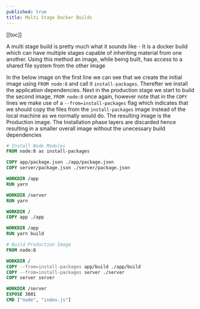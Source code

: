 ```yaml
---
published: true
title: Multi Stage Docker Builds
---
```


[[toc]]

A multi stage build is pretty much what it sounds like - It is a docker build which can have multiple stages capable of inheriting material from one another. Using this method an image, while being built, has access to a shared file system from the other image

In the below image on the first line we can see that we create the initial image using `FROM node:8` and call it `install-packages`. Therefter we install the application dependencies. Next in the production stage we start to build the second image, `FROM node:8` once again, however note that in the `COPY` lines we make use of a `--from=install-packages` flag which indicates that we should copy the files from the `install-packages` image instead of the local machine as we normally would do. The resulting image is the Production image. The Installation phase layers are discarded hence resulting in a smaller overall image without the unecessary build dependencies

```Dockerfile
# Install Node Modules
FROM node:8 as install-packages

COPY app/package.json ./app/package.json
COPY server/package.json ./server/package.json

WORKDIR /app
RUN yarn

WORKDIR /server
RUN yarn

WORKDIR /
COPY app ./app

WORKDIR /app
RUN yarn build

# Build Production Image
FROM node:8

WORKDIR /
COPY --from=install-packages app/build ./app/build
COPY --from=install-packages server ./server
COPY server server

WORKDIR /server
EXPOSE 3001
CMD ["node", "index.js"]
```